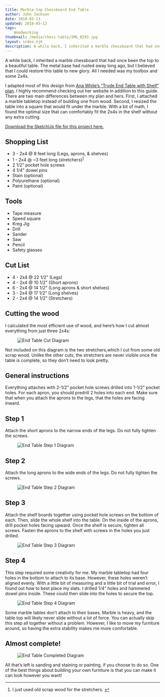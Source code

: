 ```yaml
---
title: Marble-top Chessboard End Table
author: John Jackson
date: 2018-05-13
updated: 2018-05-13
tags:
    Woodworking
thumbnail: /media/chess-table/IMG_0293.jpg
layout: index.njk
description: A while back, I inherited a marble chessboard that had once been the top to a beautiful table. The metal base had rusted away long ago, but I believed that I could restore this table to new glory. All I needed was my toolbox and some 2x4s.
---
```

A while back, I inherited a marble chessboard that had once been the top to a beautiful table. The metal base had rusted away long ago, but I believed that I could restore this table to new glory. All I needed was my toolbox and some 2x4s.

I adapted most of this design from [Ana White’s “Tryde End Table with Shelf” plan](http://www.ana-white.com/2013/10/plans/tryde-end-table-shelf-updated-pocket-hole-plans). I highly recommend checking out her website in addition to this guide. There are two main differences between my plan and hers. First, I attached a marble tabletop instead of building one from wood. Second, I resized the table into a square that would fit under the marble. With a bit of math, I found the optimal size that can comfortably fit the 2x4s in the shelf without any extra cutting.

[Download the SketchUp file for this project here.](/media/chess-table/Chess-Table-Sketchup.zip)

## Shopping List

- 3 - 2x4 @ 8 feet long (Legs, aprons, &amp; shelves)
- 1 - 2x4 @ ~3 feet long (stretchers)<sup><a id="ffn1" class="footnote" href="#fn1">1</a></sup>
- 2 1/2” pocket hole screws
- 4 1/4” dowel pins
- Stain (optional)
- Polyurethane (optional)
- Paint (optional)

## Tools

- Tape measure
- Speed square
- Kreg Jig
- Drill
- Sander
- Saw
- Pencil
- Safety glasses

## Cut List

- 4 - 2x4 @ 22 1/2” (Legs)
- 4 - 2x4 @ 10 1/2” (Short aprons)
- 6 - 2x4 @ 14 1/2” (Long aprons &amp; short shelves)
- 3 - 2x4 @ 17 1/2” (Long shelves)
- 2 - 2x4 @ 14 1/2” (Stretchers)

## Cutting the wood

I calculated the most efficient use of wood, and here’s how I cut almost everything from just three 2x4s:


<figure class="wp-block-image alignwide">

![End Table Cut Diagram](/media/chess-table/6.png)

</figure>

Not included on this diagram is the two stretchers,which I cut from some old scrap wood. Unlike the other cuts, the stretchers are never visible once the table is complete, so they don’t need to look pretty.

## General instructions

Everything attaches with 2-1/2” pocket hole screws drilled into 1-1/2” pocket holes. For each apron, you should predrill 2 holes into each end. Make sure that when you attach the aprons to the legs, that the holes are facing inward.

## Step 1

Attach the short aprons to the narrow ends of the legs. Do not fully tighten the screws.

<figure class="aligncenter">

![End Table Step 1 Diagram](/media/chess-table/1.png)

</figure>

## Step 2

Attach the long aprons to the wide ends of the legs. Do not fully tighten the screws.

<figure class="aligncenter">

![End Table Step 2 Diagram](/media/chess-table/2.png)

</figure>

## Step 3

Attach the shelf boards together using pocket hole screws on the bottom of each. Then, slide the whole shelf into the table. On the inside of the aprons, drill pocket holes facing upward. Once the shelf is secure, tighten all screws. Fasten the aprons to the shelf with screws in the holes you just drilled.

<figure class="aligncenter">

![End Table Step 3 Diagram](/media/chess-table/3.png)

</figure>

## Step 4

This step required some creativity for me. My marble tabletop had four holes in the bottom to attach to its base. However, these holes weren’t aligned evenly. With a little bit of measuring and a little bit of trial and error, I found out how to best place my slats. I drilled 1/4” holes and hammered dowel pins inside. These could then slide into the holes to secure the top.

<figure class="aligncenter">

![End Table Step 4 Diagram](/media/chess-table/4.png)

</figure>

Some marble tables don’t attach to their bases. Marble is heavy, and the table top will likely never slide without a lot of force. You can actually skip this step all together without a problem. However, I like to move my furniture around, so having the extra stability makes me more comfortable.

## Almost complete!

<div>
<figure class="alignleft">

![End Table Completed Diagram](/media/chess-table/5.png)

</figure>
</div>

All that’s left is sanding and staining or painting, if you choose to do so. One of the best things about building your own furniture is that you can make it can look however you want!

---


<ol><li id="fn1">I just used old scrap wood for the stretchers. <a href="#ffn1">↩︎</a></li></ol>